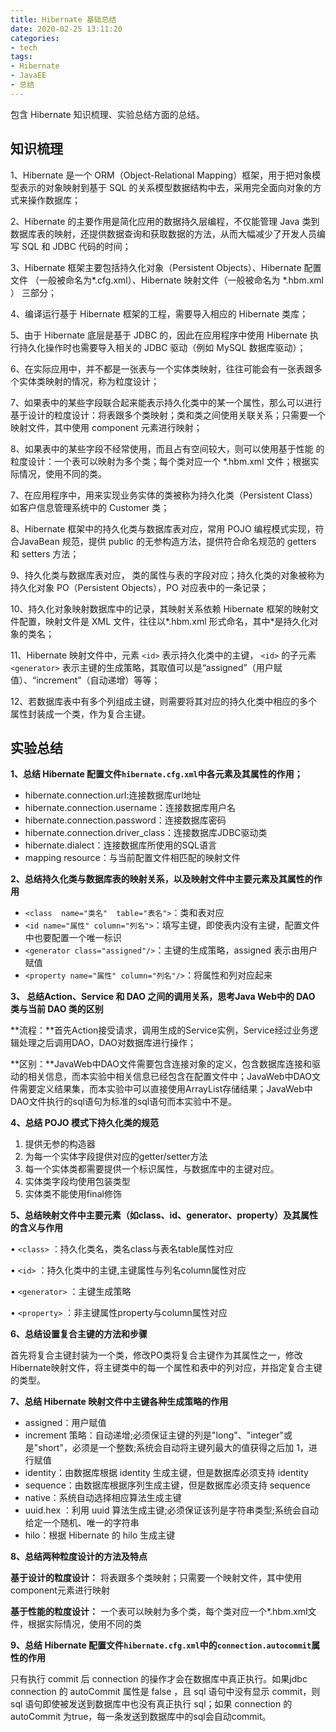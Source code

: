 ```yaml
---
title: Hibernate 基础总结
date: 2020-02-25 13:11:20
categories: 
- tech
tags: 
- Hibernate
- JavaEE
- 总结
---
```


包含 Hibernate 知识梳理、实验总结方面的总结。
<!--more-->

## 知识梳理

1、Hibernate 是一个 ORM（Object-Relational Mapping）框架，用于把对象模型表示的对象映射到基于 SQL 的关系模型数据结构中去，采用完全面向对象的方式来操作数据库； 

2、Hibernate 的主要作用是简化应用的数据持久层编程，不仅能管理 Java 类到数据库表的映射，还提供数据查询和获取数据的方法，从而大幅减少了开发人员编写 SQL 和 JDBC 代码的时间； 

3、Hibernate 框架主要包括持久化对象（Persistent Objects）、Hibernate 配置文件 （一般被命名为*.cfg.xml）、Hibernate 映射文件（一般被命名为 *.hbm.xml ） 三部分； 

4、编译运行基于 Hibernate 框架的工程，需要导入相应的 Hibernate 类库； 

5、由于 Hibernate 底层是基于 JDBC 的，因此在应用程序中使用 Hibernate 执行持久化操作时也需要导入相关的 JDBC 驱动（例如 MySQL 数据库驱动）；

6、在实际应用中，并不都是一张表与一个实体类映射，往往可能会有一张表跟多个实体类映射的情况，称为粒度设计； 

7、如果表中的某些字段联合起来能表示持久化类中的某一个属性，那么可以进行基于设计的粒度设计：将表跟多个类映射；类和类之间使用关联关系；只需要一个映射文件，其中使用 component 元素进行映射； 

8、如果表中的某些字段不经常使用，而且占有空间较大，则可以使用基于性能 的粒度设计：一个表可以映射为多个类；每个类对应一个 *.hbm.xml 文件；根据实际情况，使用不同的类。

7、在应用程序中，用来实现业务实体的类被称为持久化类（Persistent Class）如客户信息管理系统中的 Customer 类； 

8、Hibernate 框架中的持久化类与数据库表对应，常用 POJO 编程模式实现，符合JavaBean 规范，提供 public 的无参构造方法，提供符合命名规范的 getters 和 setters 方法； 

9、持久化类与数据库表对应， 类的属性与表的字段对应；持久化类的对象被称为持久化对象 PO（Persistent Objects），PO 对应表中的一条记录； 

10、持久化对象映射数据库中的记录，其映射关系依赖 Hibernate 框架的映射文件配置，映射文件是 XML 文件，往往以*.hbm.xml 形式命名，其中*是持久化对象的类名； 

11、Hibernate 映射文件中，元素 `<id>` 表示持久化类中的主键， `<id>` 的子元素 `<generator>` 表示主键的生成策略，其取值可以是“assigned”（用户赋值）、“increment”（自动递增）等等； 

12、若数据库表中有多个列组成主键，则需要将其对应的持久化类中相应的多个属性封装成一个类，作为复合主键。


## 实验总结
**1、总结 Hibernate 配置文件`hibernate.cfg.xml`中各元素及其属性的作用；**

- hibernate.connection.url:连接数据库url地址
- hibernate.connection.username：连接数据库用户名
- hibernate.connection.password：连接数据库密码
- 	hibernate.connection.driver_class：连接数据库JDBC驱动类
- hibernate.dialect：连接数据库所使用的SQL语言
- mapping resource：与当前配置文件相匹配的映射文件

**2、总结持久化类与数据库表的映射关系，以及映射文件中主要元素及其属性的作用**

- `<class  name="类名"  table="表名">`：类和表对应
- `<id name="属性" column="列名">`：填写主键，即使表内没有主键，配置文件中也要配置一个唯一标识
- `<generator class="assigned"/>`：主键的生成策略，assigned 表示由用户赋值
- `<property name="属性" column="列名"/>`：将属性和列对应起来

**3、	总结Action、Service 和 DAO 之间的调用关系，思考Java Web中的 DAO 类与当前 DAO 类的区别**

**流程：**首先Action接受请求，调用生成的Service实例，Service经过业务逻辑处理之后调用DAO，DAO对数据库进行操作；

**区别：**JavaWeb中DAO文件需要包含连接对象的定义，包含数据库连接和驱动的相关信息，而本实验中相关信息已经包含在配置文件中；JavaWeb中DAO文件需要定义结果集，而本实验中可以直接使用ArrayList存储结果；JavaWeb中DAO文件执行的sql语句为标准的sql语句而本实验中不是。

**4、总结 POJO 模式下持久化类的规范**

1. 提供无参的构造器
2. 为每一个实体字段提供对应的getter/setter方法
3. 每一个实体类都需要提供一个标识属性，与数据库中的主键对应。
4. 实体类字段均使用包装类型
5. 实体类不能使用final修饰

**5、总结映射文件中主要元素（如class、id、generator、property）及其属性的含义与作用**

•	`<class>` ：持久化类名，类名class与表名table属性对应

•	`<id>` ：持久化类中的主键,主键属性与列名column属性对应

•	`<generator>` ：主键生成策略

•	`<property>` ：非主键属性property与column属性对应

**6、总结设置复合主键的方法和步骤**

首先将复合主键封装为一个类，修改PO类将复合主键作为其属性之一，修改Hibernate映射文件，将主键类中的每一个属性和表中的列对应，并指定复合主键的类型。

**7、总结 Hibernate 映射文件中主键各种生成策略的作用**

- assigned：用户赋值
- increment 策略：自动递增;必须保证主键的列是"long"、"integer"或是"short"，必须是一个整数;系统会自动将主键列最大的值获得之后加 1，进行赋值
- identity：由数据库根据 identity 生成主键，但是数据库必须支持 identity
- sequence：由数据库根据序列生成主键，但是数据库必须支持 sequence
- native：系统自动选择相应算法生成主键
- uuid.hex ：利用 uuid 算法生成主键;必须保证该列是字符串类型;系统会自动给定一个随机、唯一的字符串
- hilo：根据 Hibernate 的 hilo 生成主键

**8、总结两种粒度设计的方法及特点**

**基于设计的粒度设计：** 将表跟多个类映射；只需要一个映射文件，其中使用component元素进行映射

**基于性能的粒度设计：** 一个表可以映射为多个类，每个类对应一个*.hbm.xml文件，根据实际情况，使用不同的类

**9、总结 Hibernate 配置文件`hibernate.cfg.xml`中的`connection.autocommit`属性的作用**

只有执行 commit 后 connection 的操作才会在数据库中真正执行。如果jdbc connection 的 autoCommit 属性是 false ，且 sql 语句中没有显示 commit，则 sql 语句即使被发送到数据库中也没有真正执行 sql；如果 connection 的 autoCommit 为true，每一条发送到数据库中的sql会自动commit。
